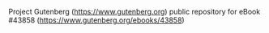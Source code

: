 Project Gutenberg (https://www.gutenberg.org) public repository for eBook #43858 (https://www.gutenberg.org/ebooks/43858)
